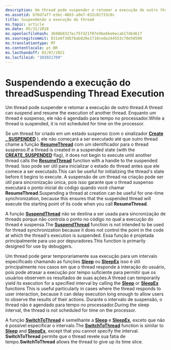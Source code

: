 ```yaml
---
description: Um thread pode suspender e retomar a execução de outro thread. Enquanto um thread é suspenso, ele não é agendado para tempo no processador.
ms.assetid: b76d7af7-e3ec-4663-a9e7-832c01733c8c
title: Suspendendo a execução do thread
ms.topic: article
ms.date: 05/31/2018
ms.openlocfilehash: 3688b0327ecf5fd21f07e9be6be6ecab17d64617
ms.sourcegitcommit: 831e8f3db78ab820e1710cede244553c70e50500
ms.translationtype: MT
ms.contentlocale: pt-BR
ms.lasthandoff: 01/07/2021
ms.locfileid: "103921709"
---
```

# <a name="suspending-thread-execution"></a><span data-ttu-id="b97aa-104">Suspendendo a execução do thread</span><span class="sxs-lookup"><span data-stu-id="b97aa-104">Suspending Thread Execution</span></span>

<span data-ttu-id="b97aa-105">Um thread pode suspender e retomar a execução de outro thread.</span><span class="sxs-lookup"><span data-stu-id="b97aa-105">A thread can suspend and resume the execution of another thread.</span></span> <span data-ttu-id="b97aa-106">Enquanto um thread é suspenso, ele não é agendado para tempo no processador.</span><span class="sxs-lookup"><span data-stu-id="b97aa-106">While a thread is suspended, it is not scheduled for time on the processor.</span></span>

<span data-ttu-id="b97aa-107">Se um thread for criado em um estado suspenso (com o sinalizador [**Create \_ SUSPENDED**](process-creation-flags.md) ), ele não começará a ser executado até que outro thread chame a função [**ResumeThread**](/windows/win32/api/processthreadsapi/nf-processthreadsapi-resumethread) com um identificador para o thread suspenso.</span><span class="sxs-lookup"><span data-stu-id="b97aa-107">If a thread is created in a suspended state (with the [**CREATE\_SUSPENDED**](process-creation-flags.md) flag), it does not begin to execute until another thread calls the [**ResumeThread**](/windows/win32/api/processthreadsapi/nf-processthreadsapi-resumethread) function with a handle to the suspended thread.</span></span> <span data-ttu-id="b97aa-108">Isso pode ser útil para inicializar o estado do thread antes que ele comece a ser executado.</span><span class="sxs-lookup"><span data-stu-id="b97aa-108">This can be useful for initializing the thread's state before it begins to execute.</span></span> <span data-ttu-id="b97aa-109">A suspensão de um thread na criação pode ser útil para sincronização única, pois isso garante que o thread suspenso executará o ponto inicial do código quando você chamar **ResumeThread**.</span><span class="sxs-lookup"><span data-stu-id="b97aa-109">Suspending a thread at creation can be useful for one-time synchronization, because this ensures that the suspended thread will execute the starting point of its code when you call **ResumeThread**.</span></span>

<span data-ttu-id="b97aa-110">A função [**SuspendThread**](/windows/win32/api/processthreadsapi/nf-processthreadsapi-suspendthread) não se destina a ser usada para sincronização de threads porque não controla o ponto no código no qual a execução do thread é suspensa.</span><span class="sxs-lookup"><span data-stu-id="b97aa-110">The [**SuspendThread**](/windows/win32/api/processthreadsapi/nf-processthreadsapi-suspendthread) function is not intended to be used for thread synchronization because it does not control the point in the code at which the thread's execution is suspended.</span></span> <span data-ttu-id="b97aa-111">Essa função é projetada principalmente para uso por depuradores.</span><span class="sxs-lookup"><span data-stu-id="b97aa-111">This function is primarily designed for use by debuggers.</span></span>

<span data-ttu-id="b97aa-112">Um thread pode gerar temporariamente sua execução para um intervalo especificado chamando as funções [**Sleep**](/windows/win32/api/synchapi/nf-synchapi-sleep) ou [**SleepEx**](/windows/win32/api/synchapi/nf-synchapi-sleepex) isso é útil principalmente nos casos em que o thread responde à interação do usuário, pois pode atrasar a execução por tempo suficiente para permitir que os usuários observem os resultados de suas ações.</span><span class="sxs-lookup"><span data-stu-id="b97aa-112">A thread can temporarily yield its execution for a specified interval by calling the [**Sleep**](/windows/win32/api/synchapi/nf-synchapi-sleep) or [**SleepEx**](/windows/win32/api/synchapi/nf-synchapi-sleepex) functions This is useful particularly in cases where the thread responds to user interaction, because it can delay execution long enough to allow users to observe the results of their actions.</span></span> <span data-ttu-id="b97aa-113">Durante o intervalo de suspensão, o thread não é agendado para tempo no processador.</span><span class="sxs-lookup"><span data-stu-id="b97aa-113">During the sleep interval, the thread is not scheduled for time on the processor.</span></span>

<span data-ttu-id="b97aa-114">A função [**SwitchToThread**](/windows/win32/api/processthreadsapi/nf-processthreadsapi-switchtothread) é semelhante a [**Sleep**](/windows/win32/api/synchapi/nf-synchapi-sleep) e [**SleepEx**](/windows/win32/api/synchapi/nf-synchapi-sleepex), exceto que não é possível especificar o intervalo.</span><span class="sxs-lookup"><span data-stu-id="b97aa-114">The [**SwitchToThread**](/windows/win32/api/processthreadsapi/nf-processthreadsapi-switchtothread) function is similar to [**Sleep**](/windows/win32/api/synchapi/nf-synchapi-sleep) and [**SleepEx**](/windows/win32/api/synchapi/nf-synchapi-sleepex), except that you cannot specify the interval.</span></span> <span data-ttu-id="b97aa-115">**SwitchToThread** permite que o thread revele sua fatia de tempo.</span><span class="sxs-lookup"><span data-stu-id="b97aa-115">**SwitchToThread** allows the thread to give up its time slice.</span></span>

 

 
